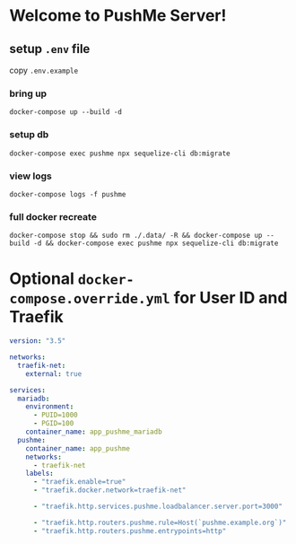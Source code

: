 Welcome to PushMe Server!
=================

## setup `.env` file
copy `.env.example`

### bring up
`docker-compose up --build -d`

### setup db
`docker-compose exec pushme npx sequelize-cli db:migrate`

### view logs
`docker-compose logs -f pushme`


### full docker recreate
`docker-compose stop && sudo rm ./.data/ -R && docker-compose up --build -d && docker-compose exec pushme npx sequelize-cli db:migrate`

# Optional `docker-compose.override.yml` for User ID and Traefik
```yaml
version: "3.5"

networks:
  traefik-net:
    external: true

services:
  mariadb:
    environment:
      - PUID=1000
      - PGID=100
    container_name: app_pushme_mariadb
  pushme:
    container_name: app_pushme
    networks:
      - traefik-net
    labels:
      - "traefik.enable=true"
      - "traefik.docker.network=traefik-net"

      - "traefik.http.services.pushme.loadbalancer.server.port=3000"

      - "traefik.http.routers.pushme.rule=Host(`pushme.example.org`)"
      - "traefik.http.routers.pushme.entrypoints=http"
```